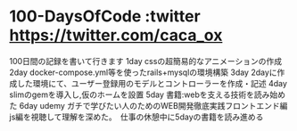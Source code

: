# 100-DaysOfCode  :twitter https://twitter.com/caca_ox
100日間の記録を書いて行きます
1day cssの超簡易的なアニメーションの作成
2day docker-compose.yml等を使ったrails+mysqlの環境構築
3day 2dayに作成した環境にて、ユーザー登録用のモデルとコントローラーを作成・記述
4day slimのgemを導入し,仮のホームを設置
5day 書籍:webを支える技術を読み始めた
6day udemy ガチで学びたい人のためのWEB開発徹底実践フロントエンド編 js編を視聴して理解を深めた。　仕事の休憩中に5dayの書籍を読み進める